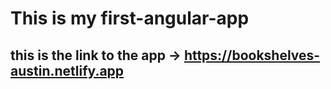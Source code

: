 # This is my first-angular-app
##  this is the link to the app &#8594; https://bookshelves-austin.netlify.app

